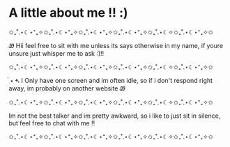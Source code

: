 # A little about me !! :)
✩₊˚.⋆☾⋆⁺₊✧✩₊˚.⋆☾⋆⁺₊✧✩₊˚.⋆☾⋆⁺₊✧✩₊˚.⋆☾⋆⁺₊✧✩₊˚.⋆☾✧✩₊˚.⋆☾⋆⁺₊✧✩

Ꮺ Hii feel free to sit with me unless its says otherwise in my name, if youre unsure just whisper me to ask :)!! 

✩₊˚.⋆☾⋆⁺₊✧✩₊˚.⋆☾⋆⁺₊✧✩₊˚.⋆☾⋆⁺₊✧✩₊˚.⋆☾⋆⁺₊✧✩₊˚.⋆☾✧✩₊˚.⋆☾⋆⁺₊✧✩

 ๋࣭ ⭑ ➴ I Only have one screen and im often idle, so if i don't respond right away, im probably on another website Ꮺ

 ✩₊˚.⋆☾⋆⁺₊✧✩₊˚.⋆☾⋆⁺₊✧✩₊˚.⋆☾⋆⁺₊✧✩₊˚.⋆☾⋆⁺₊✧✩₊˚.⋆☾✧✩₊˚.⋆☾⋆⁺₊✧✩

 Im not the best talker and im pretty awkward, so i like to just sit in silence, but feel free to chat with me !!

 ✩₊˚.⋆☾⋆⁺₊✧✩₊˚.⋆☾⋆⁺₊✧✩₊˚.⋆☾⋆⁺₊✧✩₊˚.⋆☾⋆⁺₊✧✩₊˚.⋆☾✧✩₊˚.⋆☾⋆⁺₊✧✩
 
